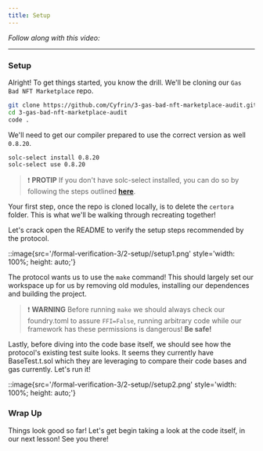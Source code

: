 ```yaml
---
title: Setup
---
```


_Follow along with this video:_

---

### Setup

Alright! To get things started, you know the drill. We'll be cloning our `Gas Bad NFT Marketplace` repo.

```bash
git clone https://github.com/Cyfrin/3-gas-bad-nft-marketplace-audit.git
cd 3-gas-bad-nft-marketplace-audit
code .
```

We'll need to get our compiler prepared to use the correct version as well `0.8.20`.

```bash
solc-select install 0.8.20
solc-select use 0.8.20
```

> ❗ **PROTIP**
> If you don't have solc-select installed, you can do so by following the steps outlined [**here**](https://github.com/crytic/solc-select).

Your first step, once the repo is cloned locally, is to delete the `certora` folder. This is what we'll be walking through recreating together!

Let's crack open the README to verify the setup steps recommended by the protocol.

::image{src='/formal-verification-3/2-setup//setup1.png' style='width: 100%; height: auto;'}

The protocol wants us to use the `make` command! This should largely set our workspace up for us by removing old modules, installing our dependences and building the project.

> ❗ **WARNING**
> Before running `make` we should always check our foundry.toml to assure `FFI=False`, running arbitrary code while our framework has these permissions is dangerous! **Be safe!**

Lastly, before diving into the code base itself, we should see how the protocol's existing test suite looks. It seems they currently have BaseTest.t.sol which they are leveraging to compare their code bases and gas currently. Let's run it!

::image{src='/formal-verification-3/2-setup//setup2.png' style='width: 100%; height: auto;'}

### Wrap Up

Things look good so far! Let's get begin taking a look at the code itself, in our next lesson! See you there!
